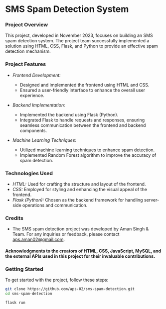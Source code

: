 # SMS Spam Detection System

### Project Overview

This project, developed in November 2023, focuses on building an SMS spam detection system. The project team successfully implemented a solution using HTML, CSS, Flask, and Python to provide an effective spam detection mechanism.

### Project Features

- *Frontend Development:*

  - Designed and implemented the frontend using HTML and CSS.
  - Ensured a user-friendly interface to enhance the overall user experience.

- *Backend Implementation:*

  - Implemented the backend using Flask (Python).
  - Integrated Flask to handle requests and responses, ensuring seamless communication between the frontend and backend components.

- *Machine Learning Techniques:*
  - Utilized machine learning techniques to enhance spam detection.
  - Implemented Random Forest algorithm to improve the accuracy of spam detection.

### Technologies Used

- *HTML:* Used for crafting the structure and layout of the frontend.
- *CSS:* Employed for styling and enhancing the visual appeal of the frontend.
- *Flask (Python):* Chosen as the backend framework for handling server-side operations and communication.

### Credits

- The SMS spam detection project was developed by Aman Singh & Team. For any inquiries or feedback, please contact aps.aman02@gmail.com.

#### Acknowledgments to the creators of HTML, CSS, JavaScript, MySQL, and the external APIs used in this project for their invaluable contributions.

### Getting Started

To get started with the project, follow these steps:

```bash
git clone https://github.com/aps-02/sms-spam-detection.git
cd sms-spam-detection

flask run
